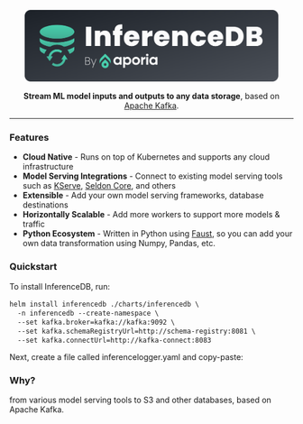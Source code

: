 <p align="center">
    <img src="docs/logo.svg" width="450" />
    
</p>
<p align="center"><b>Stream ML model inputs and outputs to any data storage</b>, based on <a href="https://kafka.apache.org">Apache Kafka</a>.</p>

---

### Features

* **Cloud Native** - Runs on top of Kubernetes and supports any cloud infrastructure
* **Model Serving Integrations** - Connect to existing model serving tools such as [KServe](https://kserve.github.io/website/), [Seldon Core](https://github.com/SeldonIO/seldon-core), and others
* **Extensible** - Add your own model serving frameworks, database destinations
* **Horizontally Scalable** - Add more workers to support more models & traffic 
* **Python Ecosystem** - Written in Python using [Faust](https://faust.readthedocs.io/en/latest/), so you can add your own data transformation using Numpy, Pandas, etc.

### Quickstart

To install InferenceDB, run:

    helm install inferencedb ./charts/inferencedb \
      -n inferencedb --create-namespace \
      --set kafka.broker=kafka://kafka:9092 \
      --set kafka.schemaRegistryUrl=http://schema-registry:8081 \
      --set kafka.connectUrl=http://kafka-connect:8083

Next, create a file called inferencelogger.yaml and copy-paste:


### Why?

from various model serving tools to S3 and other databases, based on Apache Kafka.
